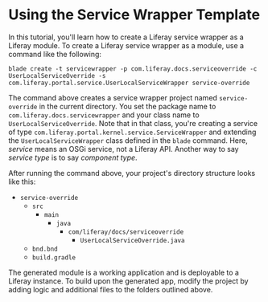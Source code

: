 # Using the Service Wrapper Template [](id=using-the-service-wrapper-template)

In this tutorial, you'll learn how to create a Liferay service wrapper as a
Liferay module. To create a Liferay service wrapper as a module, use a command
like the following:

    blade create -t servicewrapper -p com.liferay.docs.serviceoverride -c UserLocalServiceOverride -s com.liferay.portal.service.UserLocalServiceWrapper service-override

The command above creates a service wrapper project named `service-override` in
the current directory. You set the package name to
`com.liferay.docs.servicewrapper` and your class name to
`UserLocalServiceOverride`. Note that in that class, you're creating a service
of type `com.liferay.portal.kernel.service.ServiceWrapper` and extending the
`UserLocalServiceWrapper` class defined in the `blade` command. Here, *service*
means an OSGi service, not a Liferay API. Another way to say *service type* is
to say *component type*.

After running the command above, your project's directory structure looks like
this:

- `service-override`
    - `src`
        - `main`
            - `java`
                - `com/liferay/docs/serviceoverride`
                    - `UserLocalServiceOverride.java`
    - `bnd.bnd`
    - `build.gradle`

The generated module is a working application and is deployable to a Liferay
instance. To build upon the generated app, modify the project by adding logic
and additional files to the folders outlined above.
